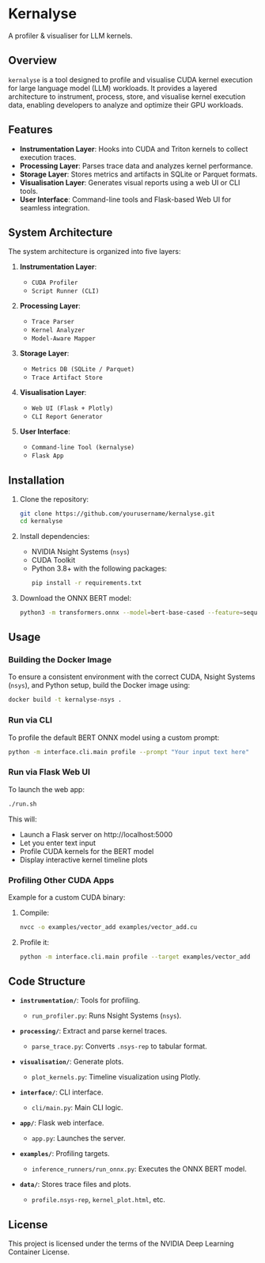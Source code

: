 # Kernalyse

A profiler & visualiser for LLM kernels.

## Overview

`kernalyse` is a tool designed to profile and visualise CUDA kernel execution for large language model (LLM) workloads. It provides a layered architecture to instrument, process, store, and visualise kernel execution data, enabling developers to analyze and optimize their GPU workloads.

## Features

- **Instrumentation Layer**: Hooks into CUDA and Triton kernels to collect execution traces.
- **Processing Layer**: Parses trace data and analyzes kernel performance.
- **Storage Layer**: Stores metrics and artifacts in SQLite or Parquet formats.
- **Visualisation Layer**: Generates visual reports using a web UI or CLI tools.
- **User Interface**: Command-line tools and Flask-based Web UI for seamless integration.

## System Architecture

The system architecture is organized into five layers:

1. **Instrumentation Layer**:
   - `CUDA Profiler`
   - `Script Runner (CLI)`

2. **Processing Layer**:
   - `Trace Parser`
   - `Kernel Analyzer`
   - `Model-Aware Mapper`

3. **Storage Layer**:
   - `Metrics DB (SQLite / Parquet)`
   - `Trace Artifact Store`

4. **Visualisation Layer**:
   - `Web UI (Flask + Plotly)`
   - `CLI Report Generator`

5. **User Interface**:
   - `Command-line Tool (kernalyse)`
   - `Flask App`

## Installation

1. Clone the repository:
   ```bash
   git clone https://github.com/yourusername/kernalyse.git
   cd kernalyse
   ```

2. Install dependencies:
   - NVIDIA Nsight Systems (`nsys`)
   - CUDA Toolkit
   - Python 3.8+ with the following packages:
     ```bash
     pip install -r requirements.txt
     ```

3. Download the ONNX BERT model:
   ```bash
   python3 -m transformers.onnx --model=bert-base-cased --feature=sequence-classification examples/bert/
   ```

## Usage

###  Building the Docker Image

To ensure a consistent environment with the correct CUDA, Nsight Systems (`nsys`), and Python setup, build the Docker image using:

```bash
docker build -t kernalyse-nsys .
```

### Run via CLI

To profile the default BERT ONNX model using a custom prompt:
```bash
python -m interface.cli.main profile --prompt "Your input text here"
```

### Run via Flask Web UI

To launch the web app:
```bash
./run.sh
```

This will:
- Launch a Flask server on http://localhost:5000
- Let you enter text input
- Profile CUDA kernels for the BERT model
- Display interactive kernel timeline plots

### Profiling Other CUDA Apps

Example for a custom CUDA binary:

1. Compile:
   ```bash
   nvcc -o examples/vector_add examples/vector_add.cu
   ```

2. Profile it:
   ```bash
   python -m interface.cli.main profile --target examples/vector_add
   ```

## Code Structure

- **`instrumentation/`**: Tools for profiling.
  - `run_profiler.py`: Runs Nsight Systems (`nsys`).

- **`processing/`**: Extract and parse kernel traces.
  - `parse_trace.py`: Converts `.nsys-rep` to tabular format.

- **`visualisation/`**: Generate plots.
  - `plot_kernels.py`: Timeline visualization using Plotly.

- **`interface/`**: CLI interface.
  - `cli/main.py`: Main CLI logic.

- **`app/`**: Flask web interface.
  - `app.py`: Launches the server.

- **`examples/`**: Profiling targets.
  - `inference_runners/run_onnx.py`: Executes the ONNX BERT model.

- **`data/`**: Stores trace files and plots.
  - `profile.nsys-rep`, `kernel_plot.html`, etc.

## License

This project is licensed under the terms of the NVIDIA Deep Learning Container License.